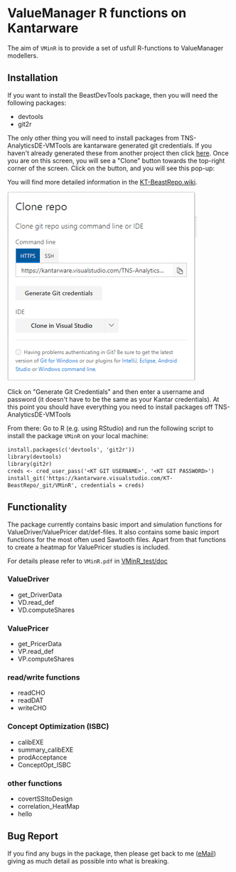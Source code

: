 # ValueManager R functions on Kantarware
The aim of `VMinR` is to provide a set of usfull R-functions to ValueManager modellers.

## Installation
If you want to install the BeastDevTools package, then you will need the following packages:

* devtools
* git2r

The only other thing you will need to install packages from TNS-AnalyticsDE-VMTools are kantarware generated git credentials. 
If you haven't already generated these from another project then click [here](https://kantarware.visualstudio.com/TNS-AnalyticsDE-VMTools/_git/VMinR). 
Once you are on this screen, you will see a "Clone" button towards the top-right corner of the screen. Click on the button, and you will see this pop-up:

You will find more detailed information in the [KT-BeastRepo.wiki](https://kantarware.visualstudio.com/KT-BeastRepo/_wiki/wikis/KT-BeastRepo.wiki?wikiVersion=GBwikiMaster&pagePath=%2FGetting-Started%2FInstalling-Packages-from-Kantarware).

![](doc/gitcred.png)


Click on "Generate Git Credentials" and then enter a username and password (it doesn't have to be the same as your Kantar credentials). At this point you should have everything you need to install packages off TNS-AnalyticsDE-VMTools

From there: Go to R (e.g. using RStudio) and run the following script to install the package `VMinR` on your local machine:

```
install.packages(c('devtools', 'git2r'))
library(devtools)
library(git2r)
creds <- cred_user_pass('<KT GIT USERNAME>', '<KT GIT PASSWORD>')
install_git('https://kantarware.visualstudio.com/KT-BeastRepo/_git/VMinR', credentials = creds)
```

## Functionality
The package currently contains basic import and simulation functions for ValueDriver/ValuePricer dat/def-files. 
It also contains some basic import functions for the most often used Sawtooth files. 
Apart from that functions to create a heatmap for ValuePricer studies is included.

For details please refer to `VMinR.pdf` in  [VMinR_test/doc](https://kantarware.visualstudio.com/TNS-AnalyticsDE-VMTools/_git/VMinR?path=%2Fdoc)

### ValueDriver
* get_DriverData
* VD.read_def
* VD.computeShares

### ValuePricer
* get_PricerData
* VP.read_def
* VP.computeShares

### read/write functions
* readCHO
* readDAT
* writeCHO

### Concept Optimization (ISBC)
* calibEXE
* summary_calibEXE
* prodAcceptance
* ConceptOpt_ISBC

### other functions
* covertSSItoDesign
* correlation_HeatMap
* hello

## Bug Report

If you find any bugs in the package, then please get back to me ([eMail](mailto:maximilian.rausch@tns-infratest.com)) giving as much detail as possible into what is breaking.
